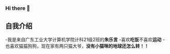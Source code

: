 ### Hi there 👋
## 自我介绍
-我是来自广东工业大学计算机学院计科21级2班的**朱乐言**
-喜欢**吃饭**不喜欢**运动**
-也喜欢猫猫狗狗，现在家有两只猫大爷，**没有小猫咪的地球还怎么转！！**
